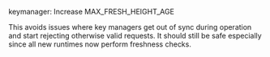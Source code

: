 keymanager: Increase MAX_FRESH_HEIGHT_AGE

This avoids issues where key managers get out of sync during operation
and start rejecting otherwise valid requests. It should still be safe
especially since all new runtimes now perform freshness checks.
